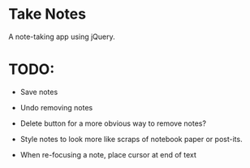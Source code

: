 Take Notes
==========

A note-taking app using jQuery.

TODO:
=====

* Save notes

* Undo removing notes

* Delete button for a more obvious way to remove notes?

* Style notes to look more like scraps of notebook paper or post-its.

* When re-focusing a note, place cursor at end of text
